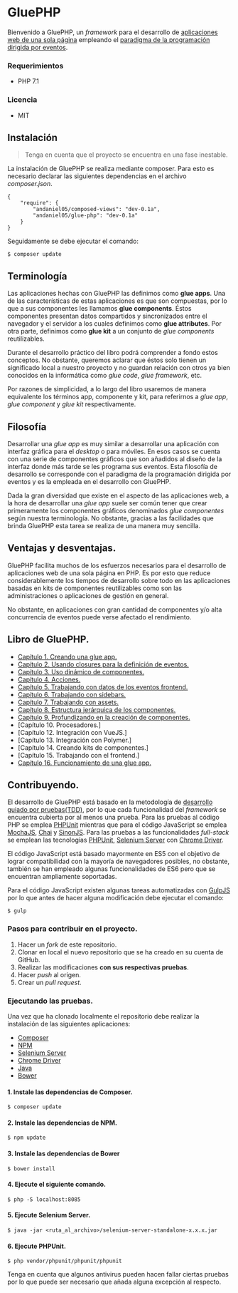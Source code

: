 # GluePHP #

Bienvenido a GluePHP, un *framework* para el desarrollo de [aplicaciones web de una sola página](https://es.wikipedia.org/wiki/Single-page_application) empleando el [paradigma de la programación dirigida por eventos](https://es.wikipedia.org/wiki/Programaci%C3%B3n_dirigida_por_eventos).

### Requerimientos ###
- PHP 7.1

### Licencia ###
- MIT

## Instalación ##

>Tenga en cuenta que el proyecto se encuentra en una fase inestable.

La instalación de GluePHP se realiza mediante composer. Para esto es necesario declarar las siguientes dependencias en el archivo *composer.json*.

    {
        "require": {
            "andaniel05/composed-views": "dev-0.1a",
            "andaniel05/glue-php": "dev-0.1a"
        }
    }

Seguidamente se debe ejecutar el comando:

    $ composer update

## Terminología ##

Las aplicaciones hechas con GluePHP las definimos como **glue apps**. Una de las características de estas aplicaciones es que son compuestas, por lo que a sus componentes les llamamos **glue components**. Éstos componentes presentan datos compartidos y sincronizados entre el navegador y el servidor a los cuales definimos como **glue attributes**. Por otra parte, definimos como **glue kit** a un conjunto de *glue components* reutilizables.

Durante el desarrollo práctico del libro podrá comprender a fondo estos conceptos. No obstante, queremos aclarar que éstos solo tienen un significado local a nuestro proyecto y no guardan relación con otros ya bien conocidos en la informática como *glue code*, *glue framework*, etc.

Por razones de simplicidad, a lo largo del libro usaremos de manera equivalente los términos app, componente y kit, para referirnos a *glue app*, *glue component* y *glue kit* respectivamente.

## Filosofía ##

Desarrollar una *glue app* es muy similar a desarrollar una aplicación con interfaz gráfica para el *desktop* o para móviles. En esos casos se cuenta con una serie de componentes gráficos que son añadidos al diseño de la interfaz donde más tarde se les programa sus eventos. Esta filosofía de desarrollo se corresponde con el paradigma de la programación dirigida por eventos y es la empleada en el desarrollo con GluePHP.

Dada la gran diversidad que existe en el aspecto de las aplicaciones web, a la hora de desarrollar una *glue app* suele ser común tener que crear primeramente los componentes gráficos denominados *glue componentes* según nuestra terminología. No obstante, gracias a las facilidades que brinda GluePHP esta tarea se realiza de una manera muy sencilla.

## Ventajas y desventajas. ##

GluePHP facilita muchos de los esfuerzos necesarios para el desarrollo de aplicaciones web de una sola página en PHP. Es por esto que reduce considerablemente los tiempos de desarrollo sobre todo en las aplicaciones basadas en kits de componentes reutilizables como son las administraciones o aplicaciones de gestión en general.

No obstante, en aplicaciones con gran cantidad de componentes y/o alta concurrencia de eventos puede verse afectado el rendimiento.

## Libro de GluePHP. ##

- [Capítulo 1. Creando una glue app.](doc/Cap1.md)
- [Capítulo 2. Usando closures para la definición de eventos.](doc/Cap2.md)
- [Capítulo 3. Uso dinámico de componentes.](doc/Cap3.md)
- [Capítulo 4. Acciones.](doc/Cap4.md)
- [Capítulo 5. Trabajando con datos de los eventos frontend.](doc/Cap5.md)
- [Capítulo 6. Trabajando con sidebars.](doc/Cap6.md)
- [Capítulo 7. Trabajando con assets.](doc/Cap7.md)
- [Capítulo 8. Estructura jerárquica de los componentes.](doc/Cap8.md)
- [Capítulo 9. Profundizando en la creación de componentes.](doc/Cap9.md)
- [Capítulo 10. Procesadores.]
- [Capítulo 12. Integración con VueJS.]
- [Capítulo 13. Integración con Polymer.]
- [Capítulo 14. Creando kits de componentes.]
- [Capítulo 15. Trabajando con el frontend.]
- [Capítulo 16. Funcionamiento de una glue app.](doc/Cap13.md)

## Contribuyendo. ##

El desarrollo de GluePHP está basado en la metodología de [desarrollo guiado por pruebas(TDD)](https://es.wikipedia.org/wiki/Desarrollo_guiado_por_pruebas), por lo que cada funcionalidad del *framework* se encuentra cubierta por al menos una prueba. Para las pruebas al código PHP se emplea [PHPUnit](https://phpunit.de/) mientras que para el código JavaScript se emplea [MochaJS](https://mochajs.org/), [Chai](http://chaijs.com/) y [SinonJS](http://sinonjs.org/). Para las pruebas a las funcionalidades *full-stack* se emplean las tecnologías [PHPUnit](https://phpunit.de/), [Selenium Server](http://www.seleniumhq.org/) con [Chrome Driver](https://sites.google.com/a/chromium.org/chromedriver/).

El código JavaScript está basado mayormente en ES5 con el objetivo de lograr compatibilidad con la mayoría de navegadores posibles, no obstante, también se han empleado algunas funcionalidades de ES6 pero que se encuentran ampliamente soportadas.

Para el código JavaScript existen algunas tareas automatizadas con [GulpJS](https://gulpjs.com/) por lo que antes de hacer alguna modificación debe ejecutar el comando:

    $ gulp

### Pasos para contribuir en el proyecto. ###

1. Hacer un *fork* de este repositorio.
2. Clonar en local el nuevo repositorio que se ha creado en su cuenta de GitHub.
3. Realizar las modificaciones **con sus respectivas pruebas**.
4. Hacer *push* al origen.
5. Crear un *pull request*.

### Ejecutando las pruebas. ###

Una vez que ha clonado localmente el repositorio debe realizar la instalación de las siguientes aplicaciones:

- [Composer](https://getcomposer.org/)
- [NPM](https://www.npmjs.com/)
- [Selenium Server](http://www.seleniumhq.org/)
- [Chrome Driver](https://sites.google.com/a/chromium.org/chromedriver/)
- [Java](https://www.java.com/es/download/)
- [Bower](https://bower.io/)

#### 1. Instale las dependencias de Composer.

    $ composer update

#### 2. Instale las dependencias de NPM.

    $ npm update

#### 3. Instale las dependencias de Bower

    $ bower install

#### 4. Ejecute el siguiente comando.

    $ php -S localhost:8085

#### 5. Ejecute Selenium Server.

    $ java -jar <ruta_al_archivo>/selenium-server-standalone-x.x.x.jar

#### 6. Ejecute PHPUnit.

    $ php vendor/phpunit/phpunit/phpunit

Tenga en cuenta que algunos antivirus pueden hacen fallar ciertas pruebas por lo que puede ser necesario que añada alguna excepción al respecto.

